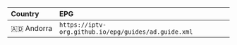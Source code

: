 <table>
	<thead>
		<tr><th align="left">Country</th><th align="left">EPG</th></tr>
	</thead>
	<tbody>
		<tr><td align="left" nowrap>🇦🇩&nbsp;Andorra</td><td align="left" nowrap><code>https://iptv-org.github.io/epg/guides/ad.guide.xml</code></td></tr>
	</tbody>
</table>